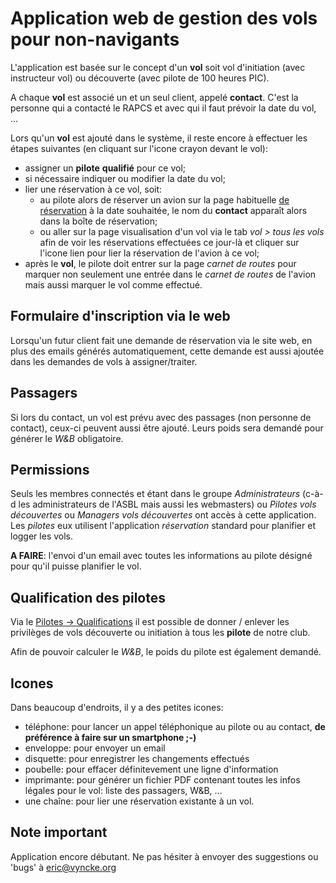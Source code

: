 # Application web de gestion des vols pour non-navigants

L'application est basée sur le concept d'un **vol** soit vol d'initiation (avec instructeur vol) ou découverte (avec pilote de 100 heures PIC).

A chaque **vol** est associé un et un seul client, appelé **contact**. C'est la personne qui a contacté le RAPCS et avec qui il faut prévoir la date du vol, ...

Lors qu'un **vol** est ajouté dans le système, il reste encore à effectuer les étapes suivantes (en cliquant sur l'icone crayon devant le vol):

* assigner un **pilote** **qualifié** pour ce vol;
* si nécessaire indiquer ou modifier la date du vol;
* lier une réservation à ce vol, soit:
  - au pilote alors de réserver un avion sur la page habituelle [de réservation](https://www.spa-aviation.be/resa/) à la date souhaitée, le nom du **contact** apparaît alors dans la boîte de réservation;
  - ou aller sur la page visualisation d'un vol via le tab _vol > tous les vols_ afin de voir les réservations effectuées ce jour-là et cliquer sur l'icone lien pour lier la réservation de l'avion à ce vol;
* après le **vol**, le pilote doit entrer sur la page _carnet de routes_ pour marquer non seulement une entrée dans le _carnet de routes_ de l'avion mais aussi marquer le vol comme effectué.

## Formulaire d'inscription via le web
Lorsqu'un futur client fait une demande de réservation via le site web, en plus des emails générés automatiquement, cette demande est aussi ajoutée dans les demandes de vols à assigner/traiter.

## Passagers
Si lors du contact, un vol est prévu avec des passages (non personne de contact), ceux-ci peuvent aussi être ajouté. Leurs poids sera demandé pour générer le _W&B_ obligatoire.

## Permissions
Seuls les membres connectés et étant dans le groupe _Administrateurs_ (c-à-d les administrateurs de l'ASBL mais aussi les webmasters) ou _Pilotes vols découvertes_ ou _Managers vols découvertes_ ont accès à cette application. Les *pilotes* eux utilisent l'application _réservation_ standard pour planifier et logger les vols.

**A FAIRE**: l'envoi d'un email avec toutes les informations au pilote désigné pour qu'il puisse planifier le vol.

## Qualification des pilotes
Via le [Pilotes -> Qualifications](https://www.spa-aviation.be/resa/flight_pilot_rating.php) il est possible de donner / enlever les privilèges de vols découverte ou initiation à tous les **pilote** de notre club.

Afin de pouvoir calculer le _W&B_, le poids du pilote est également demandé.

## Icones
Dans beaucoup d'endroits, il y a des petites icones:

* téléphone: pour lancer un appel téléphonique au pilote ou au contact, __de préférence à faire sur un smartphone ;-)__
* enveloppe: pour envoyer un email
* disquette: pour enregistrer les changements effectués
* poubelle: pour effacer définitevement une ligne d'information
* imprimante: pour générer un fichier PDF contenant toutes les infos légales pour le vol: liste des passagers, W&B, ...
* une chaîne: pour lier une réservation existante à un vol.

## Note important
Application encore débutant. Ne pas hésiter à envoyer des suggestions ou 'bugs' à [eric@vyncke.org](mailto:eric@vyncke.org)
